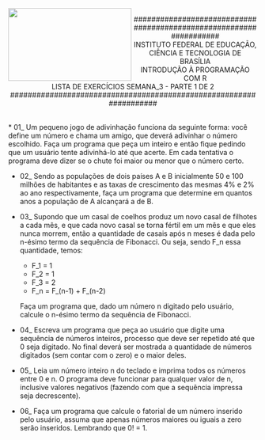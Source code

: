 <img align="left" img src="https://cloud.githubusercontent.com/assets/10408245/13290324/022a1f82-daf2-11e5-8179-00d828bf27a0.jpg" width="249px" height="147px" />

<p align="center">
###################################################################<br>
INSTITUTO FEDERAL DE EDUCAÇÃO, CIÊNCIA E TECNOLOGIA DE BRASÍLIA<br>
INTRODUÇÃO À PROGRAMAÇÃO COM R<br>
LISTA DE EXERCÍCIOS SEMANA_3 - PARTE 1 DE 2<br>
###################################################################
</p>

<br>
* 01_ Um pequeno jogo de adivinhação funciona da seguinte forma: você define um número e chama um amigo, que deverá adivinhar o número escolhido. Faça um programa que peça um inteiro e então fique pedindo que um usuário tente adivinhá-lo até que acerte. Em cada tentativa o programa deve dizer se o chute foi maior ou menor que o número certo.

* 02_ Sendo as populações de dois países A e B inicialmente 50 e 100 milhões de habitantes e as taxas de crescimento das mesmas 4% e 2% ao ano respectivamente, faça um programa que determine em quantos anos a população de A alcançará a de B.

* 03_ Supondo que um casal de coelhos produz um novo casal de filhotes a cada mês, e que cada novo casal se torna fértil em um mês e que eles nunca morrem, então a quantidade de casais após n meses é dada pelo n-ésimo termo da sequência de Fibonacci. Ou seja, sendo F_n essa quantidade, temos:
  - F_1 = 1
  - F_2 = 1
  - F_3 = 2
  - F_n = F_(n-1) + F_(n-2)

  Faça um programa que, dado um número n digitado pelo usuário, calcule o n-ésimo termo da sequência de Fibonacci.

* 04_ Escreva um programa que peça ao usuário que digite uma sequência de números inteiros, processo que deve ser repetido até que 0 seja digitado. No final deverá ser mostrada a quantidade de números digitados (sem contar com o zero) e o maior deles.

* 05_ Leia um número inteiro n do teclado e imprima todos os números entre 0 e n. O programa deve funcionar para qualquer valor de n, inclusive valores negativos (fazendo com que a sequência impressa seja decrescente).

* 06_ Faça um programa que calcule o fatorial de um número inserido pelo usuário, assuma que apenas números maiores ou iguais a zero serão inseridos. Lembrando que 0! = 1.
